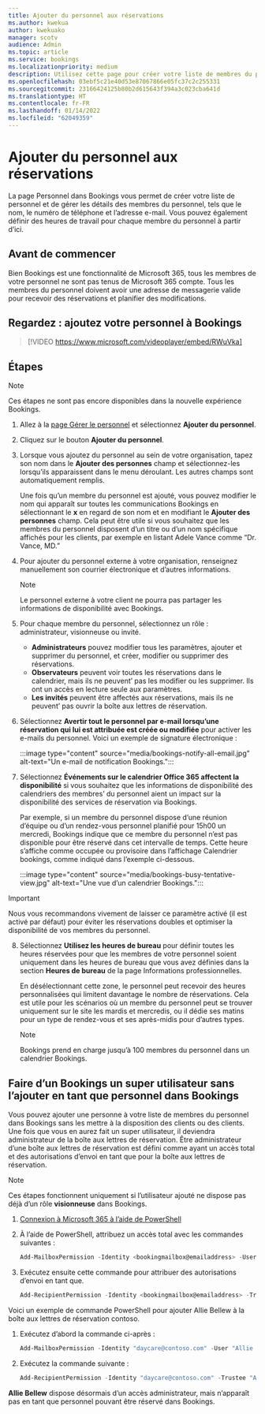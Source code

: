 ```yaml
---
title: Ajouter du personnel aux réservations
ms.author: kwekua
author: kwekuako
manager: scotv
audience: Admin
ms.topic: article
ms.service: bookings
ms.localizationpriority: medium
description: Utilisez cette page pour créer votre liste de membres du personnel et gérer les détails des membres du personnel, tels que le nom, le numéro de téléphone et l’adresse e-mail.
ms.openlocfilehash: 03ebf5c21e40d53e87067866e05fc37c2c255331
ms.sourcegitcommit: 23166424125b80b2d615643f394a3c023cba641d
ms.translationtype: HT
ms.contentlocale: fr-FR
ms.lasthandoff: 01/14/2022
ms.locfileid: "62049359"
---
```

# <a name="add-staff-to-bookings"></a>Ajouter du personnel aux réservations

La page Personnel dans Bookings vous permet de créer votre liste de personnel et de gérer les détails des membres du personnel, tels que le nom, le numéro de téléphone et l’adresse e-mail. Vous pouvez également définir des heures de travail pour chaque membre du personnel à partir d’ici.

## <a name="before-you-begin"></a>Avant de commencer

Bien Bookings est une fonctionnalité de Microsoft 365, tous les membres de votre personnel ne sont pas tenus de Microsoft 365 compte. Tous les membres du personnel doivent avoir une adresse de messagerie valide pour recevoir des réservations et planifier des modifications.

## <a name="watch-add-your-staff-to-bookings"></a>Regardez : ajoutez votre personnel à Bookings

> [!VIDEO https://www.microsoft.com/videoplayer/embed/RWuVka]

## <a name="steps"></a>Étapes

> [!NOTE]
> Ces étapes ne sont pas encore disponibles dans la nouvelle expérience Bookings.

1. Allez à la [page Gérer le personnel](https://outlook.office.com/bookings/staff) et sélectionnez **Ajouter du personnel**. 

2. Cliquez sur le bouton **Ajouter du personnel**.

3. Lorsque vous ajoutez du personnel au sein de votre organisation, tapez son nom dans le **Ajouter des personnes** champ et sélectionnez-les lorsqu’ils apparaissent dans le menu déroulant. Les autres champs sont automatiquement remplis.

    Une fois qu’un membre du personnel est ajouté, vous pouvez modifier le nom qui apparaît sur toutes les communications Bookings en sélectionnant le **x** en regard de son nom et en modifiant le **Ajouter des personnes** champ. Cela peut être utile si vous souhaitez que les membres du personnel disposent d’un titre ou d’un nom spécifique affichés pour les clients, par exemple en listant Adele Vance comme “Dr. Vance, MD.”

4. Pour ajouter du personnel externe à votre organisation, renseignez manuellement son courrier électronique et d’autres informations.

    > [!NOTE]
    > Le personnel externe à votre client ne pourra pas partager les informations de disponibilité avec Bookings.

5. Pour chaque membre du personnel, sélectionnez un rôle : administrateur, visionneuse ou invité.
    - **Administrateurs** pouvez modifier tous les paramètres, ajouter et supprimer du personnel, et créer, modifier ou supprimer des réservations.
    - **Observateurs** peuvent voir toutes les réservations dans le calendrier, mais ils ne peuvent’ pas les modifier ou les supprimer. Ils ont un accès en lecture seule aux paramètres.
    - **Les invités** peuvent être affectés aux réservations, mais ils ne peuvent’ pas ouvrir la boîte aux lettres de réservation.

6. Sélectionnez **Avertir tout le personnel par e-mail lorsqu’une réservation qui lui est attribuée est créée ou modifiée** pour activer les e-mails du personnel. Voici un exemple de signature électronique :

    :::image type="content" source="media/bookings-notify-all-email.jpg" alt-text="Un e-mail de notification Bookings.":::

7. Sélectionnez **Événements sur le calendrier Office 365 affectent la disponibilité** si vous souhaitez que les informations de disponibilité des calendriers des membres’ du personnel aient un impact sur la disponibilité des services de réservation via Bookings.

    Par exemple, si un membre du personnel dispose d’une réunion d’équipe ou d’un rendez-vous personnel planifié pour 15h00 un mercredi, Bookings indique que ce membre du personnel n’est pas disponible pour être réservé dans cet intervalle de temps. Cette heure s’affiche comme occupée ou provisoire dans l’affichage Calendrier bookings, comme indiqué dans l’exemple ci-dessous.

    :::image type="content" source="media/bookings-busy-tentative-view.jpg" alt-text="Une vue d’un calendrier Bookings.":::

> [!IMPORTANT]
> Nous vous recommandons vivement de laisser ce paramètre activé (il est activé par défaut) pour éviter les réservations doubles et optimiser la disponibilité de vos membres du personnel.

8. Sélectionnez **Utilisez les heures de bureau** pour définir toutes les heures réservées pour que les membres de votre personnel soient uniquement dans les heures de bureau que vous avez définies dans la section **Heures de bureau** de la page Informations professionnelles.

    En désélectionnant cette zone, le personnel peut recevoir des heures personnalisées qui limitent davantage le nombre de réservations. Cela est utile pour les scénarios où un membre du personnel peut se trouver uniquement sur le site les mardis et mercredis, ou il dédie ses matins pour un type de rendez-vous et ses après-midis pour d’autres types.

    > [!NOTE]
    > Bookings prend en charge jusqu’à 100 membres du personnel dans un calendrier Bookings.

## <a name="make-a-bookings-user-a-super-user-without-adding-them-as-staff-in-bookings"></a>Faire d’un Bookings un super utilisateur sans l’ajouter en tant que personnel dans Bookings

Vous pouvez ajouter une personne à votre liste de membres du personnel dans Bookings sans les mettre à la disposition des clients ou des clients. Une fois que vous en aurez fait un super utilisateur, il deviendra administrateur de la boîte aux lettres de réservation. Être administrateur d’une boîte aux lettres de réservation est défini comme ayant un accès total et des autorisations d’envoi en tant que pour la boîte aux lettres de réservation.

> [!NOTE]
> Ces étapes fonctionnent uniquement si l’utilisateur ajouté ne dispose pas déjà d’un rôle **visionneuse** dans Bookings.

1. [Connexion à Microsoft 365 à l’aide de PowerShell](/office365/enterprise/powershell/connect-to-office-365-powershell#connect-with-the-microsoft-azure-active-directory-module-for-windows-powershell)

2. À l’aide de PowerShell, attribuez un accès total avec les commandes suivantes :

    ```powershell
    Add-MailboxPermission -Identity <bookingmailbox@emailaddress> -User <adminusers@emailaddress> -AccessRights FullAccess -Deny:$false
    ```

3. Exécutez ensuite cette commande pour attribuer des autorisations d’envoi en tant que.

    ```powershell
    Add-RecipientPermission -Identity <bookingmailbox@emailaddress> -Trustee <adminusers@emailaddress> -AccessRights SendAs -Confirm:$false
    ```

Voici un exemple de commande PowerShell pour ajouter Allie Bellew à la boîte aux lettres de réservation contoso.

1. Exécutez d’abord la commande ci-après :

    ```powershell
    Add-MailboxPermission -Identity "daycare@contoso.com" -User "Allie Bellew" -AccessRights FullAccess -InheritanceType All
    ```

2. Exécutez la commande suivante :

    ```powershell
    Add-RecipientPermission -Identity "daycare@contoso.com" -Trustee "Allie Bellew" -AccessRights SendAs -Confirm:$false
    ```

**Allie Bellew** dispose désormais d’un accès administrateur, mais n’apparaît pas en tant que personnel pouvant être réservé dans Bookings.
